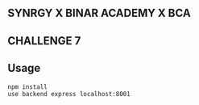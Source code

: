 ## SYNRGY X BINAR ACADEMY X BCA 

## CHALLENGE 7


## Usage

```sh
npm install
use backend express localhost:8001
```


